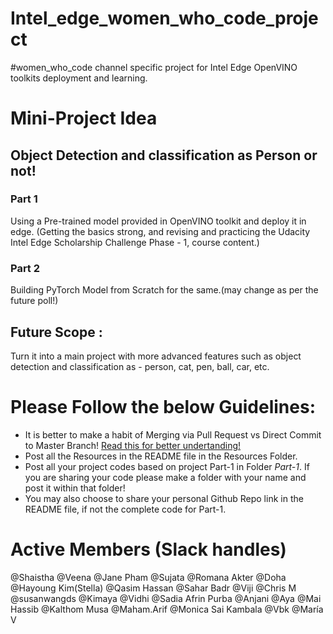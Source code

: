 # Intel_edge_women_who_code_project
#women_who_code channel specific project for Intel Edge OpenVINO toolkits deployment and learning.

# Mini-Project Idea
## Object Detection and classification as Person or not! 

### Part 1
Using a Pre-trained model provided in OpenVINO toolkit and deploy it in edge. (Getting the basics strong, and revising and practicing the Udacity Intel Edge Scholarship Challenge Phase - 1, course content.)

### Part 2 
Building PyTorch Model from Scratch for the same.(may change as per the future poll!)

## Future Scope : 
Turn it into a main project with more advanced features such as object detection and classification as - person, cat, pen, ball, car, etc.

# Please Follow the below Guidelines:
- It is better to make a habit of Merging via Pull Request vs Direct Commit to Master Branch! [Read this for better undertanding!](https://stackoverflow.com/questions/45783200/reasons-not-to-commit-to-master)
- Post all the Resources in the README file in the Resources Folder.
- Post all your project codes based on project Part-1 in Folder *Part-1*. If you are sharing your code please make a folder with your name and post it within that folder! 
- You may also choose to share your personal Github Repo link in the README file, if not the complete code for Part-1.

# Active Members (Slack handles)
@Shaistha @Veena @Jane Pham @Sujata @Romana Akter @Doha @Hayoung Kim(Stella) @Qasim Hassan @Sahar Badr @Viji @Chris M @susanwangds @Kimaya @Vidhi @Sadia Afrin Purba @Anjani @Aya @Mai Hassib @Kalthom Musa @Maham.Arif @Monica Sai Kambala @Vbk @María V 
